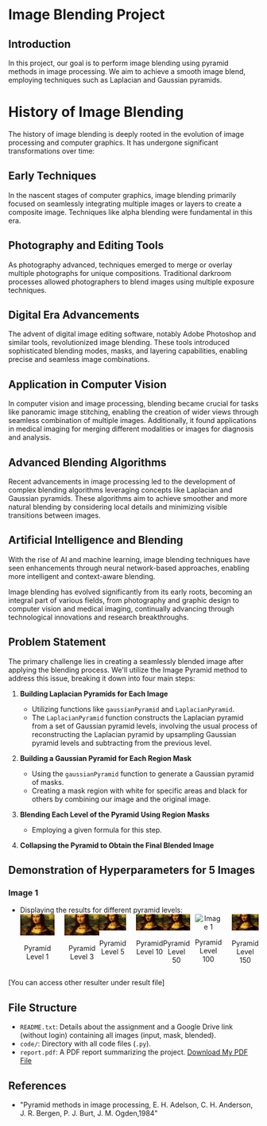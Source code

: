 # Image Blending Project

## Introduction
In this project, our goal is to perform image blending using pyramid methods in image processing. We aim to achieve a smooth image blend, employing techniques such as Laplacian and Gaussian pyramids.

# History of Image Blending

The history of image blending is deeply rooted in the evolution of image processing and computer graphics. It has undergone significant transformations over time:

## Early Techniques
In the nascent stages of computer graphics, image blending primarily focused on seamlessly integrating multiple images or layers to create a composite image. Techniques like alpha blending were fundamental in this era.

## Photography and Editing Tools
As photography advanced, techniques emerged to merge or overlay multiple photographs for unique compositions. Traditional darkroom processes allowed photographers to blend images using multiple exposure techniques.

## Digital Era Advancements
The advent of digital image editing software, notably Adobe Photoshop and similar tools, revolutionized image blending. These tools introduced sophisticated blending modes, masks, and layering capabilities, enabling precise and seamless image combinations.

## Application in Computer Vision
In computer vision and image processing, blending became crucial for tasks like panoramic image stitching, enabling the creation of wider views through seamless combination of multiple images. Additionally, it found applications in medical imaging for merging different modalities or images for diagnosis and analysis.

## Advanced Blending Algorithms
Recent advancements in image processing led to the development of complex blending algorithms leveraging concepts like Laplacian and Gaussian pyramids. These algorithms aim to achieve smoother and more natural blending by considering local details and minimizing visible transitions between images.

## Artificial Intelligence and Blending
With the rise of AI and machine learning, image blending techniques have seen enhancements through neural network-based approaches, enabling more intelligent and context-aware blending.

Image blending has evolved significantly from its early roots, becoming an integral part of various fields, from photography and graphic design to computer vision and medical imaging, continually advancing through technological innovations and research breakthroughs.


## Problem Statement
The primary challenge lies in creating a seamlessly blended image after applying the blending process. We'll utilize the Image Pyramid method to address this issue, breaking it down into four main steps:

1. **Building Laplacian Pyramids for Each Image**
    - Utilizing functions like `gaussianPyramid` and `LaplacianPyramid`.
    - The `LaplacianPyramid` function constructs the Laplacian pyramid from a set of Gaussian pyramid levels, involving the usual process of reconstructing the Laplacian pyramid by upsampling Gaussian pyramid levels and subtracting from the previous level.

2. **Building a Gaussian Pyramid for Each Region Mask**
    - Using the `gaussianPyramid` function to generate a Gaussian pyramid of masks.
    - Creating a mask region with white for specific areas and black for others by combining our image and the original image.

3. **Blending Each Level of the Pyramid Using Region Masks**
    - Employing a given formula for this step.

4. **Collapsing the Pyramid to Obtain the Final Blended Image**

## Demonstration of Hyperparameters for 5 Images

### Image 1
- Displaying the results for different pyramid levels:
  <div style="display: flex; justify-content: center;">
  <div style="text-align: center; margin-right: 10px;">
    <img src="https://github.com/metehan41/ImageProcessing/blob/master/image_blending_with_pyramids/Result/Mona_Lisa/finalImage1.jpg" alt="Image 1" style="width: 50;">
    <p>Pyramid Level 1</p>
  </div>
  <div style="text-align: center; margin-left: 10px;">
    <img src="https://github.com/metehan41/ImageProcessing/blob/master/image_blending_with_pyramids/Result/Mona_Lisa/finalImage3.jpg" alt="Image 2" style="width: 50;">
    <p>Pyramid Level 3</p>
  </div>
  <div style="display: flex; justify-content: center;">
  <div style="text-align: center; margin-right: 10px;">
    <img src="https://github.com/metehan41/ImageProcessing/blob/master/image_blending_with_pyramids/Result/Mona_Lisa/finalImage5.jpg" alt="Image 1" style="width: 50;">
    <p>Pyramid Level 5</p>
  </div>
  <div style="text-align: center; margin-left: 10px;">
    <img src="https://github.com/metehan41/ImageProcessing/blob/master/image_blending_with_pyramids/Result/Mona_Lisa/finalImage10.jpg" alt="Image 2" style="width: 50;">
    <p>Pyramid Level 10</p>
  </div>
  <div style="display: flex; justify-content: center;">
  <div style="text-align: center; margin-right: 10px;">
    <img src="https://github.com/metehan41/ImageProcessing/blob/master/image_blending_with_pyramids/Result/Mona_Lisa/finalImage50.jpg" alt="Image 1" style="width: 50;">
    <p>Pyramid Level 50</p>
  </div> 
    <div style="display: flex; justify-content: center;">
    <div style="text-align: center; margin-right: 10px;">
    <img src="https://github.com/metehan41/ImageProcessing/blob/master/image_blending_with_pyramids/Result/Mona_Lisa/finalImage100.jpg" alt="Image 1" style="width: 50;">
    <p>Pyramid Level 100</p>
  </div>
  <div style="text-align: center; margin-left: 10px;">
    <img src="https://github.com/metehan41/ImageProcessing/blob/master/image_blending_with_pyramids/Result/Mona_Lisa/finalImage150.jpg" alt="Image 2" style="width: 50;">
    <p>Pyramid Level 150</p>
  </div>
</div>

[You can access other resulter under result file]


## File Structure
- `README.txt`: Details about the assignment and a Google Drive link (without login) containing all images (input, mask, blended).
- `code/`: Directory with all code files (`.py`).
- `report.pdf`: A PDF report summarizing the project.
  [Download My PDF File](https://drive.google.com/your_file_link)

## References
- "Pyramid methods in image processing, E. H. Adelson, C. H. Anderson, J. R. Bergen, P. J. Burt, J. M. Ogden,1984"
